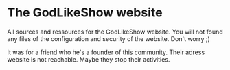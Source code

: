 The GodLikeShow website
========================

All sources and ressources for the GodLikeShow website. You will not found any files of the configuration and security of the website. Don't worry ;)

It was for a friend who he's a founder of this community. Their adress website is not reachable. Maybe they stop their activities.
